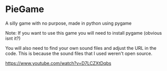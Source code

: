 # PieGame
A silly game with no purpose, made in python using pygame

Note: If you want to use this game you will need to install pygame (obvious isnt it?)

You will also need to find your own sound files and adjust the URL in the code. This is because the sound files that I used weren't open source.

https://www.youtube.com/watch?v=D7LCZXtDqbs

